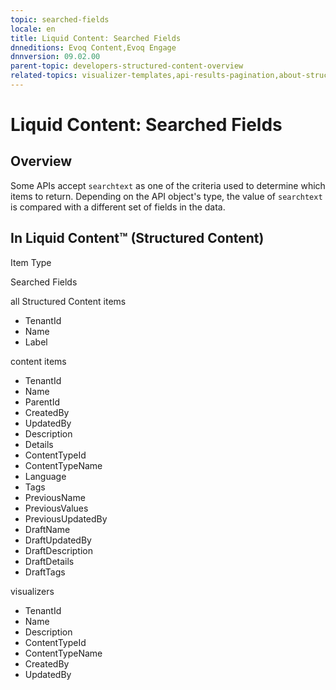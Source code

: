 ```yaml
---
topic: searched-fields
locale: en
title: Liquid Content: Searched Fields
dnneditions: Evoq Content,Evoq Engage
dnnversion: 09.02.00
parent-topic: developers-structured-content-overview
related-topics: visualizer-templates,api-results-pagination,about-structured-content-apis,examples-structured-content-apis
---
```


# Liquid Content: Searched Fields

## Overview

Some APIs accept `searchtext` as one of the criteria used to determine which items to return. Depending on the API object's type, the value of `searchtext` is compared with a different set of fields in the data.

## In Liquid Content™ (Structured Content)

Item Type

Searched Fields

all Structured Content items

*   TenantId
*   Name
*   Label

content items

*   TenantId
*   Name
*   ParentId
*   CreatedBy
*   UpdatedBy
*   Description
*   Details
*   ContentTypeId
*   ContentTypeName
*   Language
*   Tags
*   PreviousName
*   PreviousValues
*   PreviousUpdatedBy
*   DraftName
*   DraftUpdatedBy
*   DraftDescription
*   DraftDetails
*   DraftTags

visualizers

*   TenantId
*   Name
*   Description
*   ContentTypeId
*   ContentTypeName
*   CreatedBy
*   UpdatedBy